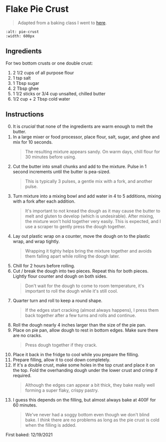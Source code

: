 # Flake Pie Crust

> Adapted from a baking class I went to [here](http://www.bakingarts.net/classes.html).

```{image} ../images/pie-crust.jpg
:alt: pie-crust
:width: 600px
```

## Ingredients
For two bottom crusts or one double crust:
1. 2 1/2 cups of all purpose flour
1. 1 tsp salt
1. 1 Tbsp sugar
1. 2 Tbsp ghee
1. 1 1/2 sticks or 3/4 cup unsalted, chilled butter
1. 1/2 cup + 2 Tbsp cold water

## Instructions
0. It is _crucial_ that none of the ingredients are warm enough to melt the butter.
1. In a large mixer or food processor, place flour, salt, sugar, and ghee and mix for 10 seconds. 
    > The resulting mixture appears sandy. On warm days, chill flour for 30 minutes before using.
2. Cut the butter into small chunks and add to the mixture. Pulse in 1 second increments until the butter is pea-sized.
    > This is typically 3 pulses, a gentle mix with a fork, and another pulse.
3. Turn mixture into a mixing bowl and add water in 4 to 5 additions, mixing with a fork after each addition.
    > It's important to not knead the dough as it may cause the butter to melt and gluten to develop (which is undesirable). After mixing, the mixture won't hold together very easily. This is expected, and I use a scraper to gently press the dough together.
4. Lay out plastic wrap on a counter, move the dough on to the plastic wrap, and wrap tightly.
    > Wrapping it tighty helps bring the mixture together and avoids them falling apart while rolling the dough later.
5. Chill for 2 hours before rolling.
6. Cut / break the dough into two pieces. Repeat this for both pieces. Lightly flour counter and dough on both sides. 
    > Don't wait for the dough to come to room temperature, it's important to roll the dough while it's still cool.
7. Quarter turn and roll to keep a round shape.
    > If the edges start cracking (almost always happens), I press them back together after a few turns and rolls and continue.
8. Roll the dough nearly 4 inches larger than the size of the pie pan.
9. Place on pie pan, allow dough to rest in bottom edges. Make sure there are no cracks.
    > Press dough together if they crack.
10. Place it back in the fridge to cool while you prepare the filling.
11. Prepare filling, allow it to cool down completely.
12. If it's a double crust, make some holes in the top crust and place it on the top. Fold the overhanding dough under the lower crust and crimp if required.
    > Although the edges can appear a bit thick, they bake really well forming a super flaky, crispy pastry.
13. I guess this depends on the filling, but almost always bake at 400F for 60 minutes.
    > We've never had a soggy bottom even though we don't blind bake. I _think_ there are no problems as long as the pie crust is cold when the filling is added.


First baked: 12/19/2021